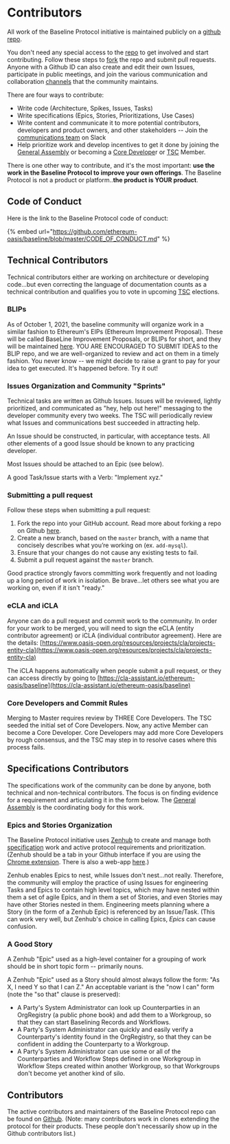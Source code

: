 # Contributors

All work of the Baseline Protocol initiative is maintained publicly on a [github repo](https://github.com/ethereum-oasis/baseline).

You don't need any special access to the [repo](https://github.com/ethereum-oasis/baseline) to get involved and start contributing. Follow these steps to [fork](contributors.md#submitting-a-pull-request) the repo and submit pull requests. Anyone with a Github ID can also create and edit their own Issues, participate in public meetings, and join the various communication and collaboration [channels](open-source-community.md#connecting-with-each-other-directly) that the community maintains.

There are four ways to contribute:

* Write code (Architecture, Spikes, Issues, Tasks)
* Write specifications (Epics, Stories, Prioritizations, Use Cases)
* Write content and communicate it to more potential contributors, developers and product owners, and other stakeholders -- Join the [communications team](https://ethereum-baseline.slack.com/archives/C011NCZ2ES1) on Slack
* Help prioritize work and develop incentives to get it done by joining the [General Assembly](broken-reference) or becoming a [Core Develope](maintainers.md)r or [TSC](../governance/technical-steering-committee.md) Member.

There is one other way to contribute, and it's the most important: **use the work in the Baseline Protocol to improve your own offerings**. The Baseline Protocol is not a product or platform..**the product is YOUR product**.

## Code of Conduct <a href="#code-of-conduct" id="code-of-conduct"></a>

Here is the link to the Baseline Protocol code of conduct:

{% embed url="https://github.com/ethereum-oasis/baseline/blob/master/CODE_OF_CONDUCT.md" %}

## Technical Contributors <a href="#technical-contributors" id="technical-contributors"></a>

Technical contributors either are working on architecture or developing code...but even correcting the language of documentation counts as a technical contribution and qualifies you to vote in upcoming [TSC](community-leaders.md#your-technical-steering-committee) elections.

### BLIPs

As of October 1, 2021, the baseline community will organize work in a similar fashion to Ethereum's EIPs (Ethereum Improvement Proposal). These will be called BaseLine Improvement Proposals, or BLIPs for short, and they will be maintained [here](https://github.com/eea-oasis/baseline-blips/issues). YOU ARE ENCOURAGED TO SUBMIT IDEAS to the BLIP repo, and we are well-organized to review and act on them in a timely fashion. You never know -- we might decide to raise a grant to pay for your idea to get executed. It's happened before. Try it out!

### Issues Organization and Community "Sprints" <a href="#issues-organization-and-community-sprints" id="issues-organization-and-community-sprints"></a>

Technical tasks are written as Github Issues. Issues will be reviewed, lightly prioritized, and communicated as "hey, help out here!" messaging to the developer community every two weeks. The TSC will periodically review what Issues and communications best succeeded in attracting help.

An Issue should be constructed, in particular, with acceptance tests. All other elements of a good Issue should be known to any practicing developer.

Most Issues should be attached to an Epic (see below).

A good Task/Issue starts with a Verb: "Implement xyz."

### Submitting a pull request <a href="#submitting-a-pull-request" id="submitting-a-pull-request"></a>

Follow these steps when submitting a pull request:

1. Fork the repo into your GitHub account. Read more about forking a repo on Github [here](https://help.github.com/articles/fork-a-repo/).
2. Create a new branch, based on the `master` branch, with a name that concisely describes what you’re working on (ex. `add-mysql`).
3. Ensure that your changes do not cause any existing tests to fail.
4. Submit a pull request against the `master` branch.

Good practice strongly favors committing work frequently and not loading up a long period of work in isolation. Be brave...let others see what you are working on, even if it isn't "ready."

### eCLA and iCLA <a href="#ecla-and-icla" id="ecla-and-icla"></a>

Anyone can do a pull request and commit work to the community. In order for your work to be merged, you will need to sign the eCLA (entity contributor agreement) or iCLA (individual contributor agreement). Here are the details: [https://www.oasis-open.org/resources/projects/cla/projects-entity-cla](https://www.oasis-open.org/resources/projects/cla/projects-entity-cla)​

The iCLA happens automatically when people submit a pull request, or they can access directly by going to [https://cla-assistant.io/ethereum-oasis/baseline](https://cla-assistant.io/ethereum-oasis/baseline)​

### Core Developers and Commit Rules <a href="#maintainers-and-commit-rules" id="maintainers-and-commit-rules"></a>

Merging to Master requires review by THREE Core Developers. The TSC seeded the initial set of Core Developers. Now, any active Member can become a Core Developer. Core Developers may add more Core Developers by rough consensus, and the TSC may step in to resolve cases where this process fails.

## Specifications Contributors <a href="#specifications-contributors" id="specifications-contributors"></a>

The specifications work of the community can be done by anyone, both technical and non-technical contributors. The focus is on finding evidence for a requirement and articulating it in the form below. The [General Assembly](broken-reference) is the coordinating body for this work.

### Epics and Stories Organization <a href="#epics-and-stories-organization" id="epics-and-stories-organization"></a>

The Baseline Protocol initiative uses [Zenhub](https://app.zenhub.com/workspaces/baseline-5e713dc4f555144d9d6d17f6/roadmap) to create and manage both [specification](https://github.com/ethereum-oasis/baseline/tree/master/examples/radish34/ui#workspaces/baseline-5e713dc4f555144d9d6d17f6/roadmap?repos=239590893) work and active protocol requirements and prioritization. (Zenhub should be a tab in your Github interface if you are using the [Chrome extension](https://chrome.google.com/webstore/detail/zenhub-for-github/ogcgkffhplmphkaahpmffcafajaocjbd?hl=en-US). There is also a web-app [here](https://app.zenhub.com/workspaces/baseline-5e713dc4f555144d9d6d17f6/roadmap).)

Zenhub enables Epics to nest, while Issues don't nest...not really. Therefore, the community will employ the practice of using Issues for engineering Tasks and Epics to contain high level topics, which may have nested within them a set of agile Epics, and in them a set of Stories, and even Stories may have other Stories nested in them. Engineering meets planning where a Story (in the form of a Zenhub Epic) is referenced by an Issue/Task. (This can work very well, but Zenhub's choice in calling Epics, _Epics_ can cause confusion.

### A Good Story <a href="#a-good-story" id="a-good-story"></a>

A Zenhub "Epic" used as a high-level container for a grouping of work should be in short topic form -- primarily nouns.

A Zenhub "Epic" used as a Story should almost always follow the form: "As X, I need Y so that I can Z." An acceptable variant is the "now I can" form (note the "so that" clause is preserved):

* A Party's System Administrator can look up Counterparties in an OrgRegistry (a public phone book) and add them to a Workgroup, so that they can start Baselining Records and Workflows.
* A Party's System Administrator can quickly and easily verify a Counterparty's identity found in the OrgRegistry, so that they can be confident in adding the Counterparty to a Workgroup.
* A Party's System Administrator can use some or all of the Counterparties and Workflow Steps defined in one Workgroup in Workflow Steps created within another Workgroup, so that Workgroups don't become yet another kind of silo.

## ​Contributors

The active contributors and maintainers of the Baseline Protocol repo can be found on [Github](https://github.com/ethereum-oasis/baseline/graphs/contributors). (Note: many contributors work in clones extending the protocol for their products. These people don't necessarily show up in the Github contributors list.)
